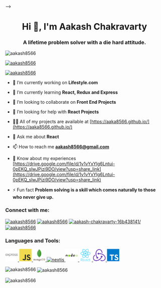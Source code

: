 <!-- ### Hi there 👋

<!--
**aaka8566/aaka8566** is a ✨ _special_ ✨ repository because its `README.md` (this file) appears on your GitHub profile.

Here are some ideas to get you started:

- 🔭 I’m currently working on ...
- 🌱 I’m currently learning ...
- 👯 I’m looking to collaborate on ...
- 🤔 I’m looking for help with ...
- 💬 Ask me about ...
- 📫 How to reach me: ...
- 😄 Pronouns: ...
- ⚡ Fun fact: ...
--> -->



<h1 align="center">Hi 👋, I'm Aakash Chakravarty</h1>
<h3 align="center">A lifetime problem solver with a die hard attitude.</h3>

<p align="left"> <img src="https://komarev.com/ghpvc/?username=aakash8566&label=Profile%20views&color=0e75b6&style=flat" alt="aakash8566" /> </p>

<p align="left"> <a href="https://github.com/ryo-ma/github-profile-trophy"><img src="https://github-profile-trophy.vercel.app/?username=aakash8566" alt="aakash8566" /></a> </p>

<p align="left"> <a href="https://twitter.com/aakash8566" target="blank"><img src="https://img.shields.io/twitter/follow/aakash8566?logo=twitter&style=for-the-badge" alt="aakash8566" /></a> </p>

- 🔭 I’m currently working on **Lifestyle.com**

- 🌱 I’m currently learning **React, Redux and Express**

- 👯 I’m looking to collaborate on **Front End Projects**

- 🤝 I’m looking for help with **React Projects**

- 👨‍💻 All of my projects are available at [https://aaka8566.github.io/](https://aaka8566.github.io/)

- 💬 Ask me about **React**

- 📫 How to reach me **aakash8566@gmail.com**

- 📄 Know about my experiences [https://drive.google.com/file/d/1v1vYxYlg6Lntui-0pEKQ_slwJPizi9DO/view?usp=share_link](https://drive.google.com/file/d/1v1vYxYlg6Lntui-0pEKQ_slwJPizi9DO/view?usp=share_link)

- ⚡ Fun fact **Problem solving is a skill which comes naturally to those who never give up.**

<h3 align="left">Connect with me:</h3>
<p align="left">
<a href="https://codepen.io/aakash8566" target="blank"><img align="center" src="https://raw.githubusercontent.com/rahuldkjain/github-profile-readme-generator/master/src/images/icons/Social/codepen.svg" alt="aakash8566" height="30" width="40" /></a>
<a href="https://twitter.com/aakash8566" target="blank"><img align="center" src="https://raw.githubusercontent.com/rahuldkjain/github-profile-readme-generator/master/src/images/icons/Social/twitter.svg" alt="aakash8566" height="30" width="40" /></a>
<a href="https://linkedin.com/in/aakash-chakravarty-16b438141/" target="blank"><img align="center" src="https://raw.githubusercontent.com/rahuldkjain/github-profile-readme-generator/master/src/images/icons/Social/linked-in-alt.svg" alt="aakash-chakravarty-16b438141/" height="30" width="40" /></a>
<a href="https://codesandbox.com/aakash8566" target="blank"><img align="center" src="https://raw.githubusercontent.com/rahuldkjain/github-profile-readme-generator/master/src/images/icons/Social/codesandbox.svg" alt="aakash8566" height="30" width="40" /></a>
</p>

<h3 align="left">Languages and Tools:</h3>
<p align="left"> <a href="https://expressjs.com" target="_blank" rel="noreferrer"> <img src="https://raw.githubusercontent.com/devicons/devicon/master/icons/express/express-original-wordmark.svg" alt="express" width="40" height="40"/> </a> <a href="https://developer.mozilla.org/en-US/docs/Web/JavaScript" target="_blank" rel="noreferrer"> <img src="https://raw.githubusercontent.com/devicons/devicon/master/icons/javascript/javascript-original.svg" alt="javascript" width="40" height="40"/> </a> <a href="https://www.mongodb.com/" target="_blank" rel="noreferrer"> <img src="https://raw.githubusercontent.com/devicons/devicon/master/icons/mongodb/mongodb-original-wordmark.svg" alt="mongodb" width="40" height="40"/> </a> <a href="https://nextjs.org/" target="_blank" rel="noreferrer"> <img src="https://cdn.worldvectorlogo.com/logos/nextjs-2.svg" alt="nextjs" width="40" height="40"/> </a> <a href="https://nodejs.org" target="_blank" rel="noreferrer"> <img src="https://raw.githubusercontent.com/devicons/devicon/master/icons/nodejs/nodejs-original-wordmark.svg" alt="nodejs" width="40" height="40"/> </a> <a href="https://reactjs.org/" target="_blank" rel="noreferrer"> <img src="https://raw.githubusercontent.com/devicons/devicon/master/icons/react/react-original-wordmark.svg" alt="react" width="40" height="40"/> </a> <a href="https://redux.js.org" target="_blank" rel="noreferrer"> <img src="https://raw.githubusercontent.com/devicons/devicon/master/icons/redux/redux-original.svg" alt="redux" width="40" height="40"/> </a> <a href="https://www.typescriptlang.org/" target="_blank" rel="noreferrer"> <img src="https://raw.githubusercontent.com/devicons/devicon/master/icons/typescript/typescript-original.svg" alt="typescript" width="40" height="40"/> </a> </p>

<p><img align="left" src="https://github-readme-stats.vercel.app/api/top-langs?username=aakash8566&show_icons=true&locale=en&layout=compact" alt="aakash8566" /></p>

<p>&nbsp;<img align="center" src="https://github-readme-stats.vercel.app/api?username=aakash8566&show_icons=true&locale=en" alt="aakash8566" /></p>

<p><img align="center" src="https://github-readme-streak-stats.herokuapp.com/?user=aakash8566&" alt="aakash8566" /></p>


